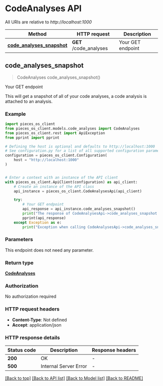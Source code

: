 # CodeAnalyses API

All URIs are relative to *http://localhost:1000*

Method | HTTP request | Description
------------- | ------------- | -------------
[**code_analyses_snapshot**](CodeAnalysesApi#code_analyses_snapshot) | **GET** /code_analyses | Your GET endpoint


## **code_analyses_snapshot**
> CodeAnalyses code_analyses_snapshot()

Your GET endpoint

This will get a snapshot of all of your code analyses, a code analysis is attached to an analysis.

### Example


```python
import pieces_os_client
from pieces_os_client.models.code_analyses import CodeAnalyses
from pieces_os_client.rest import ApiException
from pprint import pprint

# Defining the host is optional and defaults to http://localhost:1000
# See configuration.py for a list of all supported configuration parameters.
configuration = pieces_os_client.Configuration(
    host = "http://localhost:1000"
)


# Enter a context with an instance of the API client
with pieces_os_client.ApiClient(configuration) as api_client:
    # Create an instance of the API class
    api_instance = pieces_os_client.CodeAnalysesApi(api_client)

    try:
        # Your GET endpoint
        api_response = api_instance.code_analyses_snapshot()
        print("The response of CodeAnalysesApi->code_analyses_snapshot:\n")
        pprint(api_response)
    except Exception as e:
        print("Exception when calling CodeAnalysesApi->code_analyses_snapshot: %s\n" % e)
```



### Parameters

This endpoint does not need any parameter.

### Return type

[**CodeAnalyses**](CodeAnalyses)

### Authorization

No authorization required

### HTTP request headers

 - **Content-Type**: Not defined
 - **Accept**: application/json

### HTTP response details

| Status code | Description | Response headers |
|-------------|-------------|------------------|
**200** | OK |  -  |
**500** | Internal Server Error |  -  |

[[Back to top]](#) [[Back to API list]](../README#documentation-for-api-endpoints) [[Back to Model list]](../README#documentation-for-models) [[Back to README]](../README)

